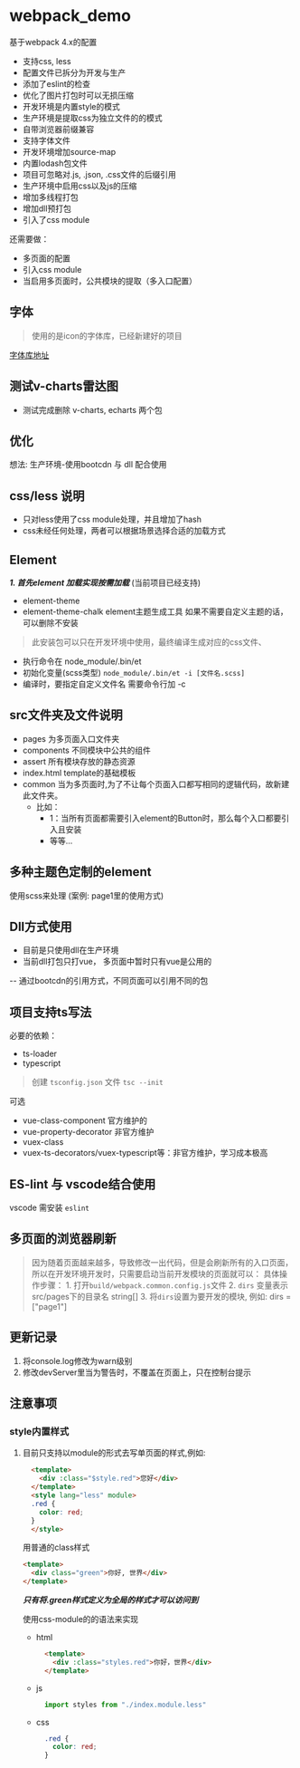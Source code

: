 # webpack_demo

基于webpack 4.x的配置

- 支持css, less
- 配置文件已拆分为开发与生产
- 添加了eslint的检查
- 优化了图片打包时可以无损压缩
- 开发环境是内置style的模式
- 生产环境是提取css为独立文件的的模式
- 自带浏览器前缀兼容
- 支持字体文件
- 开发环境增加source-map
- 内置lodash包文件
- 项目可忽略对.js, .json, .css文件的后缀引用
- 生产环境中启用css以及js的压缩
- 增加多线程打包
- 增加dll预打包
- 引入了css module

还需要做：

- 多页面的配置
- 引入css module
- 当启用多页面时，公共模块的提取（多入口配置）

## 字体

> 使用的是icon的字体库，已经新建好的项目

[字体库地址](https://www.iconfont.cn/manage/index?spm=a313x.7781069.1998910419.11&manage_type=myprojects&projectId=971327)

## 测试v-charts雷达图

- 测试完成删除 v-charts, echarts 两个包

## 优化

想法: 生产环境-使用bootcdn 与 dll 配合使用

## css/less 说明

- 只对less使用了css module处理，并且增加了hash
- css未经任何处理，两者可以根据场景选择合适的加载方式

## Element

***1. 首先element 加载实现按需加载*** (当前项目已经支持)

- element-theme
- element-theme-chalk
element主题生成工具 如果不需要自定义主题的话，可以删除不安装

> 此安装包可以只在开发环境中使用，最终编译生成对应的css文件、

- 执行命令在 node_module/.bin/et
- 初始化变量(scss类型) `node_module/.bin/et -i [文件名.scss]` 
- 编译时，要指定自定义文件名 需要命令行加 -c

## src文件夹及文件说明

- pages 为多页面入口文件夹
- components 不同模块中公共的组件
- assert 所有模块存放的静态资源
- index.html  template的基础模板
- common 当为多页面时,为了不让每个页面入口都写相同的逻辑代码，故新建此文件夹。
  - 比如：
    - 1：当所有页面都需要引入element的Button时，那么每个入口都要引入且安装
    - 等等...

## 多种主题色定制的element

使用scss来处理 (案例: page1里的使用方式)

## Dll方式使用

- 目前是只使用dll在生产环境
- 当前dll打包只打vue， 多页面中暂时只有vue是公用的

-- 通过bootcdn的引用方式，不同页面可以引用不同的包

## 项目支持ts写法

必要的依赖：

- ts-loader
- typescript

> 创建 `tsconfig.json` 文件 `tsc --init`

可选

- vue-class-component 官方维护的
- vue-property-decorator 非官方维护
- vuex-class
- vuex-ts-decorators/vuex-typescript等：非官方维护，学习成本极高

## ES-lint 与 vscode结合使用

vscode 需安装 `eslint`

## 多页面的浏览器刷新

  > 因为随着页面越来越多，导致修改一出代码，但是会刷新所有的入口页面，所以在开发环境开发时，只需要启动当前开发模块的页面就可以：
    具体操作步骤：
    1. 打开`build/webpack.common.config.js`文件
    2. `dirs` 变量表示 src/pages下的目录名 string[]
    3. 将`dirs`设置为要开发的模块, 例如: dirs = ["page1"]

## 更新记录

  1. 将console.log修改为warn级别
  2. 修改devServer里当为警告时，不覆盖在页面上，只在控制台提示

## 注意事项

### style内置样式

1. 目前只支持以module的形式去写单页面的样式,例如:

    ``` html
      <template>
        <div :class="$style.red">您好</div>
      </template>
      <style lang="less" module>
      .red {
        color: red;
      }
      </style>
    ```

    用普通的class样式

    ``` html
    <template>
      <div class="green">你好, 世界</div>
    </template>
    ```

    ***只有将.green样式定义为全局的样式才可以访问到***

    使用css-module的的语法来实现

    - html

      ``` html
        <template>
          <div :class="styles.red">你好，世界</div>
        </template>
      ```

    - js

      ``` js
        import styles from "./index.module.less"
      ```

    - css

      ``` css
        .red {
          color: red;
        }
      ```
